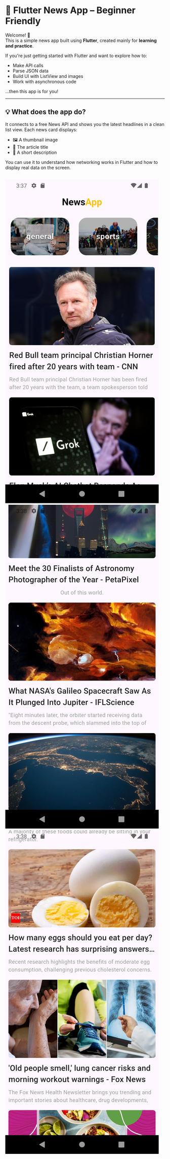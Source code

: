 # 📰 Flutter News App – Beginner Friendly

Welcome! 👋  
This is a simple news app built using **Flutter**, created mainly for **learning and practice**.

If you're just getting started with Flutter and want to explore how to:

- Make API calls
- Parse JSON data
- Build UI with ListView and images
- Work with asynchronous code

…then this app is for you!

---

## 💡 What does the app do?

It connects to a free News API and shows you the latest headlines in a clean list view. Each news card displays:

- 🖼 A thumbnail image  
- 📰 The article title  
- 📝 A short description  

You can use it to understand how networking works in Flutter and how to display real data on the screen.

![Project Banner](assets/screen1.png)  
![Project Banner](assets/screen2.png)  
![Project Banner](assets/screen3.png)  
---
